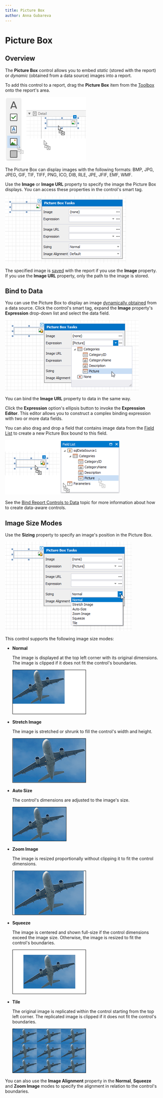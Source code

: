 ```yaml
---
title: Picture Box
author: Anna Gubareva
---
```

# Picture Box

## <a name="overview"></a>Overview
The **Picture Box** control allows you to embed _static_ (stored with the report) or _dynamic_ (obtained from a data source) images into a report.

To add this control to a report, drag the **Picture Box** item from the [Toolbox](../../report-designer-tools/toolbox.md) onto the report's area.

![](../../../../../images/eurd-win-add-picture-box-to-report.png)

The Picture Box can display images with the following formats: BMP, JPG, JPEG, GIF, TIF, TIFF, PNG, ICO, DIB, RLE, JPE, JFIF, EMF, WMF.


Use the **Image** or **Image URL** property to specify the image the Picture Box displays. You can access these properties in the control's smart tag.

![](../../../../../images/eurd-win-picture-box-image-property.png)

The specified image is [saved](../../save-reports.md) with the report if you use the **Image** property. If you use the **Image URL** property, only the path to the image is stored. 

## Bind to Data
You can use the Picture Box to display an image [dynamically obtained](../../bind-to-data/bind-controls-to-data-expression-bindings.md) from a data source. Click the control's smart tag, expand the **Image** property's **Expression** drop-down list and select the data field.

![](../../../../../images/eurd-win-picture-box-bind-to-data.png)

You can bind the **Image URL** property to data in the same way. 

Click the **Expression** option's ellipsis button to invoke the **Expression Editor**. This editor allows you to construct a complex binding expression with two or more data fields.

You can also drag and drop a field that contains image data from the [Field List](../../report-designer-tools/ui-panels/field-list.md) to create a new Picture Box bound to this field.

![](../../../../../images/eurd-win-picture-box-drop-from-field-list.png)

See the [Bind Report Controls to Data](../../bind-to-data/bind-controls-to-data-expression-bindings.md) topic for more information about how to create data-aware controls.


## Image Size Modes

Use the **Sizing** property to specify an image's position in the Picture Box. 

![](../../../../../images/eurd-win-picture-box-sizing-property.png)

This control supports the following image size modes:

* **Normal**
    
    The image is displayed at the top left corner with its original dimensions. The image is clipped if it does not fit the control's boundaries. 

    ![](../../../../../images/eurd-win-picture-box-image-size-mode-normal.png)

* **Stretch Image**

    The image is stretched or shrunk to fill the control's width and height.

    ![](../../../../../images/eurd-win-picture-box-image-size-mode-stretch-image.png)

* **Auto Size**

    The control's dimensions are adjusted to the image's size.

    ![](../../../../../images/eurd-win-picture-box-image-size-mode-auto-size.png)

* **Zoom Image**

    The image is resized proportionally without clipping it to fit the control dimensions.

    ![](../../../../../images/eurd-win-picture-box-image-size-mode-zoom-image.png)

* **Squeeze**

    The image is centered and shown full-size if the control dimensions exceed the image size. Otherwise, the image is resized to fit the control's boundaries.

    ![](../../../../../images/eurd-win-picture-box-image-size-mode-squeeze.png)

* **Tile**

    The original image is replicated within the control starting from the top left corner. The replicated image is clipped if it does not fit the control's boundaries.

    ![](../../../../../images/eurd-win-picture-box-image-size-mode-tile.png)

You can also use the **Image Alignment** property in the **Normal**, **Squeeze** and **Zoom Image** modes to specify the alignment in relation to the control's boundaries.
